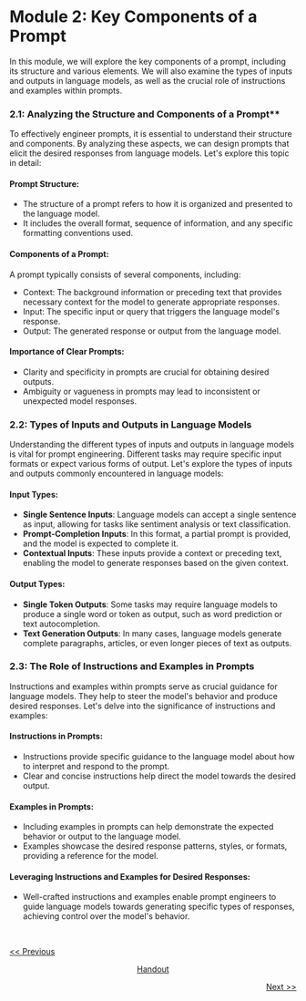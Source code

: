 # Module 2: Key Components of a Prompt
In this module, we will explore the key components of a prompt, including its structure and various elements. We will also examine the types of inputs and outputs in language models, as well as the crucial role of instructions and examples within prompts.

### 2.1: Analyzing the Structure and Components of a Prompt**
To effectively engineer prompts, it is essential to understand their structure and components. By analyzing these aspects, we can design prompts that elicit the desired responses from language models. Let's explore this topic in detail:

#### Prompt Structure:
   - The structure of a prompt refers to how it is organized and presented to the language model.
   - It includes the overall format, sequence of information, and any specific formatting conventions used.

#### Components of a Prompt:
A prompt typically consists of several components, including:
- Context: The background information or preceding text that provides necessary context for the model to generate appropriate responses.
- Input: The specific input or query that triggers the language model's response.
- Output: The generated response or output from the language model.

#### Importance of Clear Prompts:
   - Clarity and specificity in prompts are crucial for obtaining desired outputs.
   - Ambiguity or vagueness in prompts may lead to inconsistent or unexpected model responses.

### 2.2: Types of Inputs and Outputs in Language Models
Understanding the different types of inputs and outputs in language models is vital for prompt engineering. Different tasks may require specific input formats or expect various forms of output. Let's explore the types of inputs and outputs commonly encountered in language models:

#### Input Types:
   - **Single Sentence Inputs**: Language models can accept a single sentence as input, allowing for tasks like sentiment analysis or text classification.
   - **Prompt-Completion Inputs**: In this format, a partial prompt is provided, and the model is expected to complete it.
   - **Contextual Inputs**: These inputs provide a context or preceding text, enabling the model to generate responses based on the given context.

#### Output Types:
   - **Single Token Outputs**: Some tasks may require language models to produce a single word or token as output, such as word prediction or text autocompletion.
   - **Text Generation Outputs**: In many cases, language models generate complete paragraphs, articles, or even longer pieces of text as outputs.

### 2.3: The Role of Instructions and Examples in Prompts
Instructions and examples within prompts serve as crucial guidance for language models. They help to steer the model's behavior and produce desired responses. Let's delve into the significance of instructions and examples:

#### Instructions in Prompts:
   - Instructions provide specific guidance to the language model about how to interpret and respond to the prompt.
   - Clear and concise instructions help direct the model towards the desired output.

#### Examples in Prompts:
   - Including examples in prompts can help demonstrate the expected behavior or output to the language model.
   - Examples showcase the desired response patterns, styles, or formats, providing a reference for the model.

#### Leveraging Instructions and Examples for Desired Responses:
   - Well-crafted instructions and examples enable prompt engineers to guide language models towards generating specific types of responses, achieving control over the model's behavior.


<br>

<p align="left"><a href="https://github.com/vennby/ChatGPT-University/blob/main/Prompt%20Engineering/Module%201.md"><< Previous</a></p>
<p align="center"><a href="https://github.com/vennby/ChatGPT-University/blob/main/Prompt%20Engineering/Handout.md">Handout</a></p>
<p align="right"><a href="https://github.com/vennby/ChatGPT-University/blob/main/Prompt%20Engineering/Module%203.md">Next >></a></p>
